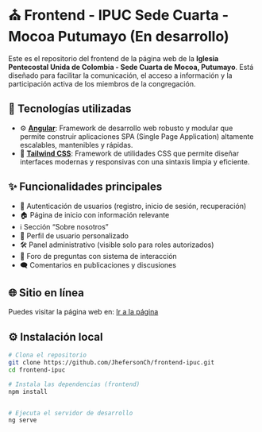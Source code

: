 # ⛪ Frontend - IPUC Sede Cuarta - Mocoa Putumayo (En desarrollo)

Este es el repositorio del frontend de la página web de la **Iglesia Pentecostal Unida de Colombia - Sede Cuarta de Mocoa, Putumayo**. Está diseñado para facilitar la comunicación, el acceso a información y la participación activa de los miembros de la congregación.

## 🧱 Tecnologías utilizadas

- ⚙️ **[Angular](https://angular.io/)**: Framework de desarrollo web robusto y modular que permite construir aplicaciones SPA (Single Page Application) altamente escalables, mantenibles y rápidas.
- 🎨 **[Tailwind CSS](https://tailwindcss.com/)**: Framework de utilidades CSS que permite diseñar interfaces modernas y responsivas con una sintaxis limpia y eficiente.

## ✨ Funcionalidades principales

- 🔐 Autenticación de usuarios (registro, inicio de sesión, recuperación)
- 🏠 Página de inicio con información relevante
- ℹ️ Sección “Sobre nosotros”
- 👤 Perfil de usuario personalizado
- 🛠️ Panel administrativo (visible solo para roles autorizados)
- 💬 Foro de preguntas con sistema de interacción
- 🗨️ Comentarios en publicaciones y discusiones

## 🌐 Sitio en línea

Puedes visitar la página web en: [Ir a la página](https://ipuc-cuarta-test.netlify.app/)

## ⚙️ Instalación local

```bash
# Clona el repositorio
git clone https://github.com/JhefersonCh/frontend-ipuc.git
cd frontend-ipuc

# Instala las dependencias (frontend)
npm install


# Ejecuta el servidor de desarrollo
ng serve
